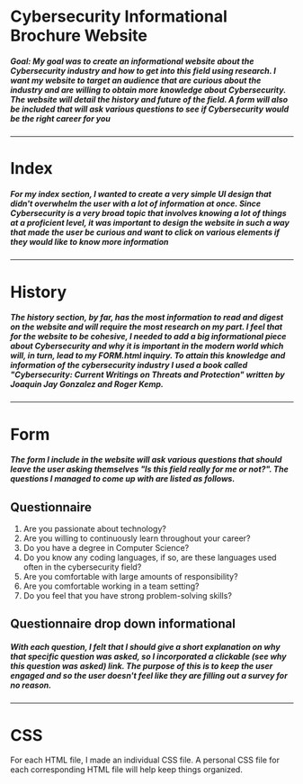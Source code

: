 # Cybersecurity Informational Brochure Website

##### Goal: My goal was to create an informational website about the Cybersecurity industry and how to get into this field using research. I want my website to target an audience that are curious about the industry and are willing to obtain more knowledge about Cybersecurity. The website will detail the history and future of the field. A form will also be included that will ask various questions to see if Cybersecurity would be the right career for you

---

# Index

##### For my index section, I wanted to create a very simple UI design that didn't overwhelm the user with a lot of information at once. Since Cybersecurity is a very broad topic that involves knowing a lot of things at a proficient level, it was important to design the website in such a way that made the user be curious and want to click on various elements if they would like to know more information

---

# History

##### The history section, by far, has the most information to read and digest on the website and will require the most research on my part. I feel that for the website to be cohesive, I needed to add a big informational piece about Cybersecurity and why it is important in the modern world which will, in turn, lead to my FORM.html inquiry. To attain this knowledge and information of the cybersecurity industry I used a book called "Cybersecurity: Current Writings on Threats and Protection" written by Joaquin Jay Gonzalez and Roger Kemp.

---

# Form

##### The form I include in the website will ask various questions that should leave the user asking themselves "Is this field really for me or not?". The questions I managed to come up with are listed as follows. 

## Questionnaire
1. Are you passionate about technology?
2. Are you willing to continuously learn throughout your career?
3. Do you have a degree in Computer Science?
4. Do you know any coding languages, if so, are these languages used often in the cybersecurity field?
5. Are you comfortable with large amounts of responsibility?
6. Are you comfortable working in a team setting?
7. Do you feel that you have strong problem-solving skills?
## Questionnaire drop down informational
#####  With each question, I felt that I should give a short explanation on why that specific question was asked, so I incorporated a clickable (see why this question was asked) link. The purpose of this is to keep the user engaged and so the user doesn't feel like they are filling out a survey for no reason. 
---

# CSS

For each HTML file, I made an individual CSS file. A personal CSS file for each corresponding HTML file will help keep things organized.